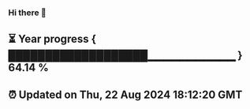 ### Hi there 👋
⏳ Year progress { ███████████████████▁▁▁▁▁▁▁▁▁▁▁ } 64.14 %
---
⏰ Updated on Thu, 22 Aug 2024 18:12:20 GMT
---
